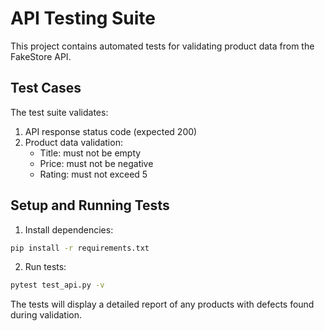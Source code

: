 # API Testing Suite

This project contains automated tests for validating product data from the FakeStore API.

## Test Cases

The test suite validates:
1. API response status code (expected 200)
2. Product data validation:
   - Title: must not be empty
   - Price: must not be negative
   - Rating: must not exceed 5

## Setup and Running Tests

1. Install dependencies:
```bash
pip install -r requirements.txt
```

2. Run tests:
```bash
pytest test_api.py -v
```

The tests will display a detailed report of any products with defects found during validation.
